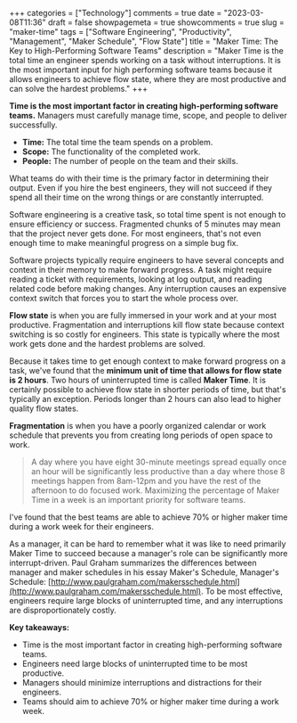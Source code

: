 +++
categories = ["Technology"]
comments = true
date = "2023-03-08T11:36"
draft = false
showpagemeta = true
showcomments = true
slug = "maker-time"
tags = ["Software Engineering", "Productivity", "Management", "Maker Schedule", "Flow State"]
title = "Maker Time: The Key to High-Performing Software Teams"
description = "Maker Time is the total time an engineer spends working on a task without interruptions. It is the most important input for high performing software teams because it allows engineers to achieve flow state, where they are most productive and can solve the hardest problems."
+++

**Time is the most important factor in creating high-performing software teams.** Managers must carefully manage time, scope, and people to deliver successfully.

* **Time:** The total time the team spends on a problem.
* **Scope:** The functionality of the completed work.
* **People:** The number of people on the team and their skills.

What teams do with their time is the primary factor in determining their output. Even if you hire the best engineers, they will not succeed if they spend all their time on the wrong things or are constantly interrupted.

Software engineering is a creative task, so total time spent is not enough to ensure efficiency or success. Fragmented chunks of 5 minutes may mean that the project never gets done. For most engineers, that's not even enough time to make meaningful progress on a simple bug fix.

Software projects typically require engineers to have several concepts and context in their memory to make forward progress. A task might require reading a ticket with requirements, looking at log output, and reading related code before making changes. Any interruption causes an expensive context switch that forces you to start the whole process over.

**Flow state** is when you are fully immersed in your work and at your most productive. Fragmentation and interruptions kill flow state because context switching is so costly for engineers. This state is typically where the most work gets done and the hardest problems are solved.

Because it takes time to get enough context to make forward progress on a task, we've found that the **minimum unit of time that allows for flow state is 2 hours**. Two hours of uninterrupted time is called **Maker Time**. It is certainly possible to achieve flow state in shorter periods of time, but that's typically an exception. Periods longer than 2 hours can also lead to higher quality flow states.

**Fragmentation** is when you have a poorly organized calendar or work schedule that prevents you from creating long periods of open space to work.

> A day where you have eight 30-minute meetings spread equally once an hour will be significantly less productive than a day where those 8 meetings happen from 8am-12pm and you have the rest of the afternoon to do focused work. Maximizing the percentage of Maker Time in a week is an important priority for software teams.

I've found that the best teams are able to achieve 70% or higher maker time during a work week for their engineers.

As a manager, it can be hard to remember what it was like to need primarily Maker Time to succeed because a manager's role can be significantly more interrupt-driven. Paul Graham summarizes the differences between manager and maker schedules in his essay Maker's Schedule, Manager's Schedule: [http://www.paulgraham.com/makersschedule.html](http://www.paulgraham.com/makersschedule.html). To be most effective, engineers require large blocks of uninterrupted time, and any interruptions are disproportionately costly.

**Key takeaways:**

* Time is the most important factor in creating high-performing software teams.
* Engineers need large blocks of uninterrupted time to be most productive.
* Managers should minimize interruptions and distractions for their engineers.
* Teams should aim to achieve 70% or higher maker time during a work week.